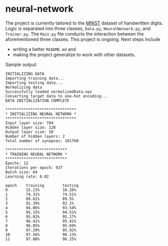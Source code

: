 # neural-network
The project is currently tailored to the [MNIST](http://yann.lecun.com/exdb/mnist/) dataset of handwritten digits. Logic is separated into three classes, ```Data.py```, ```NeuralNetwork.py```, and ```Trainer.py```. The ```Main.py``` file conducts the interaction between the aforementioned three classes. This project is ongoing. Next steps include
* writing a better ```README.md``` and
* making the project generalize to work with other datasets.

Sample output: 
```
INITIALIZING DATA
Importing training data...
Importing testing data...
Normalizing data
Successfully loaded normalizedData.npz
Converting target data to one-hot encoding...
DATA INITIALIZATION COMPLETE

*******************************
* INITIALIZING NEURAL NETWORK *
*******************************
Input layer size: 784
Hidden layer size: 128
Output layer size: 10
Number of hidden layers: 2
Total number of synapses: 101760

***************************
* TRAINING NEURAL NETWORK *
***************************
Epochs: 12
Iterations per epoch: 937
Batch size: 64
Learning rate: 0.02

epoch    training        testing
0        15.23%          16.26%
1        74.31%          74.51%
2        89.61%          89.5%
3        92.39%          92.1%
4        94.06%          93.54%
5        95.15%          94.51%
6        95.83%          95.17%
7        96.41%          95.41%
8        96.85%          95.69%
9        97.29%          95.92%
10       97.56%          96.13%
11       97.88%          96.25%
```